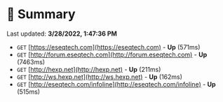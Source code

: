 # 📖 Summary
Last updated: **3/28/2022, 1:47:36 PM**

- `GET` [https://eseqtech.com](https://eseqtech.com) - **Up** (571ms)
- `GET` [http://forum.eseqtech.com](http://forum.eseqtech.com) - **Up** (7463ms)
- `GET` [http://hexp.net](http://hexp.net) - **Up** (211ms)
- `GET` [http://ws.hexp.net](http://ws.hexp.net) - **Up** (162ms)
- `GET` [http://eseqtech.com/infoline](http://eseqtech.com/infoline) - **Up** (515ms)
